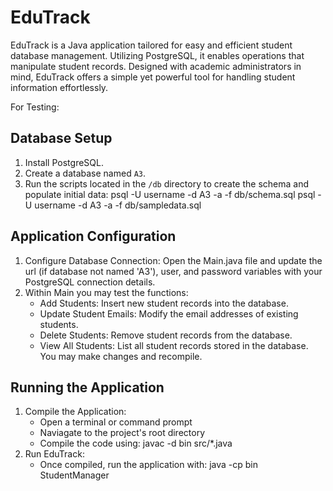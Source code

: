 # EduTrack
EduTrack is a Java application tailored for easy and efficient student database management. Utilizing PostgreSQL, it enables operations that manipulate student records. Designed with academic administrators in mind, EduTrack offers a simple yet powerful tool for handling student information effortlessly.

For Testing:

## Database Setup
1. Install PostgreSQL.
2. Create a database named `A3`.
3. Run the scripts located in the `/db` directory to create the schema and populate initial data:
   psql -U username -d A3 -a -f db/schema.sql
   psql -U username -d A3 -a -f db/sampledata.sql

## Application Configuration
1. Configure Database Connection: Open the Main.java file and update the url (if database not named 'A3'), user, and password variables with your PostgreSQL connection details.
2. Within Main you may test the functions:
    - Add Students: Insert new student records into the database.
    - Update Student Emails: Modify the email addresses of existing students.
    - Delete Students: Remove student records from the database.
    - View All Students: List all student records stored in the database.
You may make changes and recompile.

## Running the Application
1. Compile the Application:
   - Open a terminal or command prompt
   - Naviagate to the project's root directory
   - Compile the code using: javac -d bin src/*.java
2. Run EduTrack:
   - Once compiled, run the application with: java -cp bin StudentManager
